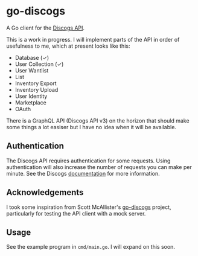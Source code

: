 # go-discogs

A Go client for the [Discogs API](https://www.discogs.com/developers/).

This is a work in progress. I will implement parts of the API in order of usefulness to me, which at present looks like this:

- Database (&check;)  
- User Collection (&check;)  
- User Wantlist  
- List  
- Inventory Export  
- Inventory Upload  
- User Identity 
- Marketplace  
- OAuth  

There is a GraphQL API (Discogs API v3) on the horizon that should make some things a lot easiser but I have no idea when it will be available.

## Authentication

The Discogs API requires authentication for some requests. Using authentication will also increase the number of requests you can make per minute. See the Discogs [documentation](https://www.discogs.com/developers/#page:authentication) for more information.

## Acknowledgements

I took some inspiration from Scott McAllister's [go-discogs](https://github.com/stmcallister/go-discogs) project, particularly for testing the API client with a mock server.

## Usage

See the example program in `cmd/main.go`. I will expand on this soon.
